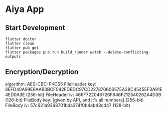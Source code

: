 # Aiya App

## Start Development

```
flutter doctor
flutter clean
flutter pub get
flutter packages pub run build_runner watch --delete-conflicting-outputs
```

## Encryption/Decryption

algorithm: AES-CBC-PKCS5
FileHeader key: 8EFD40A99E6AAB3BCF042FDBDC97CD22787060657EA38C4545EF3A91E4ED0A3E (256-bit)
FileHeader iv: 466F722046726F646F212540262A4D3B (128-bit)
FileBody key: [given by API, and it's all numbers] (256-bit)
FileBody iv: 57c621a9368701bda374f0b4ab43cd47 (128-bit)
